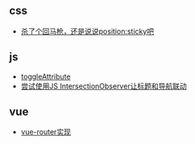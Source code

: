 ## css

* [杀了个回马枪，还是说说position:sticky吧](https://www.zhangxinxu.com/wordpress/2018/12/css-position-sticky/)

## js

* [toggleAttribute](https://developer.mozilla.org/zh-CN/docs/Web/API/Element/toggleAttribute)
* [尝试使用JS IntersectionObserver让标题和导航联动](https://www.zhangxinxu.com/wordpress/2020/12/js-intersectionobserver-nav/)


## vue
* [vue-router实现](https://www.jianshu.com/p/9a4a25d526e9?utm_campaign=maleskine&utm_content=note&utm_medium=seo_notes&utm_source=recommendation)
